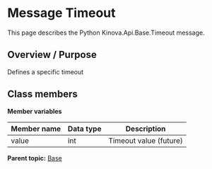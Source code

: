 # Message Timeout

This page describes the Python Kinova.Api.Base.Timeout message.

## Overview / Purpose

Defines a specific timeout

## Class members

 **Member variables** 

|Member name|Data type|Description|
|-----------|---------|-----------|
|value|int|Timeout value \(future\)|

**Parent topic:** [Base](../references/summary_Base.md)


